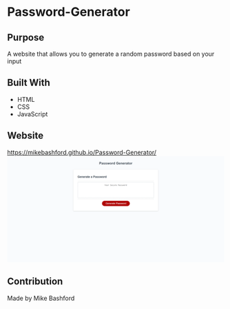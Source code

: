 # Password-Generator

## Purpose
A website that allows you to generate a random password based on your input

## Built With 
* HTML
* CSS
* JavaScript

## Website
https://mikebashford.github.io/Password-Generator/
![Screenshot](./assets/images/passwordgeneratormikebashford.github.io.png)

## Contribution
Made by Mike Bashford
